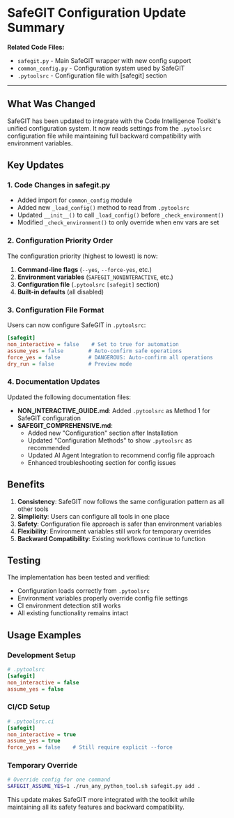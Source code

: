 <!--
This Source Code Form is subject to the terms of the Mozilla Public
License, v. 2.0. If a copy of the MPL was not distributed with this
file, You can obtain one at https://mozilla.org/MPL/2.0/.

SafeGIT Configuration Update Summary

Author: Vaibhav-api-code
Co-Author: Claude Code (https://claude.ai/code)
Created: 2025-07-24
Updated: 2025-07-24
License: Mozilla Public License 2.0 (MPL-2.0)
-->

# SafeGIT Configuration Update Summary

**Related Code Files:**
- `safegit.py` - Main SafeGIT wrapper with new config support
- `common_config.py` - Configuration system used by SafeGIT
- `.pytoolsrc` - Configuration file with [safegit] section

---

## What Was Changed

SafeGIT has been updated to integrate with the Code Intelligence Toolkit's unified configuration system. It now reads settings from the `.pytoolsrc` configuration file while maintaining full backward compatibility with environment variables.

## Key Updates

### 1. Code Changes in safegit.py

- Added import for `common_config` module
- Added new `_load_config()` method to read from `.pytoolsrc`
- Updated `__init__()` to call `_load_config()` before `_check_environment()`
- Modified `_check_environment()` to only override when env vars are set

### 2. Configuration Priority Order

The configuration priority (highest to lowest) is now:

1. **Command-line flags** (`--yes`, `--force-yes`, etc.)
2. **Environment variables** (`SAFEGIT_NONINTERACTIVE`, etc.)
3. **Configuration file** (`.pytoolsrc` `[safegit]` section)
4. **Built-in defaults** (all disabled)

### 3. Configuration File Format

Users can now configure SafeGIT in `.pytoolsrc`:

```ini
[safegit]
non_interactive = false    # Set to true for automation
assume_yes = false        # Auto-confirm safe operations
force_yes = false         # DANGEROUS: Auto-confirm all operations
dry_run = false           # Preview mode
```

### 4. Documentation Updates

Updated the following documentation files:

- **NON_INTERACTIVE_GUIDE.md**: Added `.pytoolsrc` as Method 1 for SafeGIT configuration
- **SAFEGIT_COMPREHENSIVE.md**: 
  - Added new "Configuration" section after Installation
  - Updated "Configuration Methods" to show `.pytoolsrc` as recommended
  - Updated AI Agent Integration to recommend config file approach
  - Enhanced troubleshooting section for config issues

## Benefits

1. **Consistency**: SafeGIT now follows the same configuration pattern as all other tools
2. **Simplicity**: Users can configure all tools in one place
3. **Safety**: Configuration file approach is safer than environment variables
4. **Flexibility**: Environment variables still work for temporary overrides
5. **Backward Compatibility**: Existing workflows continue to function

## Testing

The implementation has been tested and verified:

- Configuration loads correctly from `.pytoolsrc`
- Environment variables properly override config file settings
- CI environment detection still works
- All existing functionality remains intact

## Usage Examples

### Development Setup
```ini
# .pytoolsrc
[safegit]
non_interactive = false
assume_yes = false
```

### CI/CD Setup
```ini
# .pytoolsrc.ci
[safegit]
non_interactive = true
assume_yes = true
force_yes = false    # Still require explicit --force
```

### Temporary Override
```bash
# Override config for one command
SAFEGIT_ASSUME_YES=1 ./run_any_python_tool.sh safegit.py add .
```

This update makes SafeGIT more integrated with the toolkit while maintaining all its safety features and backward compatibility.